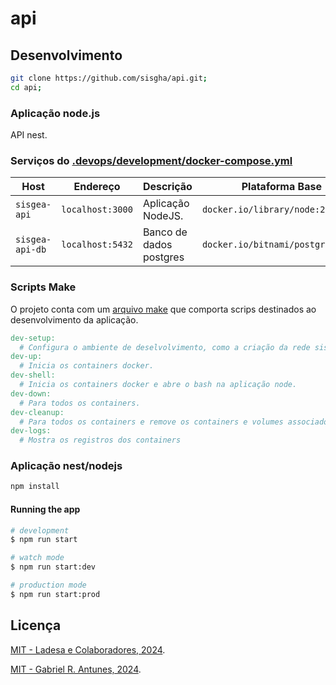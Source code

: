 # api

## Desenvolvimento

```sh
git clone https://github.com/sisgha/api.git;
cd api;
```

### Aplicação node.js

API nest.

### Serviços do [.devops/development/docker-compose.yml](./.devops/development/docker-compose.yml)

| Host            | Endereço         | Descrição               | Plataforma Base                   |
| --------------- | ---------------- | ----------------------- | --------------------------------- |
| `sisgea-api`    | `localhost:3000` | Aplicação NodeJS.       | `docker.io/library/node:22`       |
| `sisgea-api-db` | `localhost:5432` | Banco de dados postgres | `docker.io/bitnami/postgresql:15` |

### Scripts Make

O projeto conta com um [arquivo make](./Makefile) que comporta scrips destinados ao desenvolvimento da aplicação.

```Makefile
dev-setup:
  # Configura o ambiente de deselvolvimento, como a criação da rede sisgea-net e os arquivos .env.
dev-up:
  # Inicia os containers docker.
dev-shell:
  # Inicia os containers docker e abre o bash na aplicação node.
dev-down:
  # Para todos os containers.
dev-cleanup:
  # Para todos os containers e remove os containers e volumes associados.
dev-logs:
  # Mostra os registros dos containers
```

### Aplicação nest/nodejs

```bash
npm install
```

#### Running the app

```bash
# development
$ npm run start

# watch mode
$ npm run start:dev

# production mode
$ npm run start:prod
```

## Licença

[MIT - Ladesa e Colaboradores, 2024](./LICENSE).

[MIT - Gabriel R. Antunes, 2024](./LICENSE).
